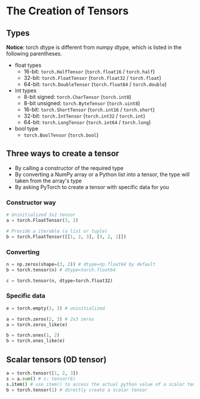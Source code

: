 # The Creation of Tensors

## Types
**Notice**: torch dtype is different from numpy dtype, which is listed in the following parentheses.
* float types
    - 16-bit: `torch.HalfTensor` (`torch.float16` / `torch.half`)
    - 32-bit: `torch.FloatTensor` (`torch.float32` / `torch.float`)
    - 64-bit: `torch.DoubleTensor` (`torch.float64` / `torch.double`)
* int types
    - 8-bit signed: `torch.CharTensor` (`torch.int8`)
    - 8-bit unsigned: `torch.ByteTensor` (`torch.uint8`)
    - 16-bit: `torch.ShortTensor` (`torch.int16` / `torch.short`)
    - 32-bit: `torch.IntTensor` (`torch.int32` / `torch.int`)
    - 64-bit: `torch.LongTensor` (`torch.int64` / `torch.long`)
* bool type
    - `torch.BoolTensor` (`torch.bool`)

## Three ways to create a tensor
* By calling a constructor of the required type
* By converting a NumPy array or a Python list into a tensor, the type will taken from the array's type
* By asking PyTorch to create a tensor with specific data for you

### Constructor way
```python
# Uninitialized 3x2 tensor
a = torch.FloatTensor(3, 2)

# Provide a iterable (a list or tuple)
b = torch.FloatTensor([[1, 2, 3], [3, 2, 1]])
```

### Converting
```python
n = np.zeros(shape=(3, 2)) # dtype=np.float64 by default
b = torch.tensor(n) # dtype=torch.float64

c = torch.tensor(n, dtype=torch.float32)
```

### Specific data
```python
e = torch.empty(3, 3) # uninitialized

a = torch.zeros(2, 3) # 2x3 zeros
a = torch.zeros_like(e)

b = torch.ones(1, 2)
b = torch.ones_like(e)
```

## Scalar tensors (0D tensor)
```python
a = torch.tensor([1, 2, 3])
s = a.sum() # s: tensor(6)
s.item() # use item() to access the actual python value of a scalar tensor
b = torch.tensor(1) # directly create a scalar tensor
```
